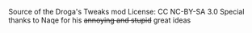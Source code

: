 Source of the Droga's Tweaks mod
License: CC NC-BY-SA 3.0
Special thanks to Naqe for his ~~annoying and stupid~~ great ideas
